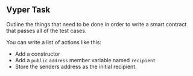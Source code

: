 ## Vyper Task

Outline the things that need to be done in order to write a smart contract that passes all of the test cases.

You can write a list of actions like this:

- Add a constructor
- Add a `public` `address` member variable named `recipient`
- Store the senders address as the initial recipient.
